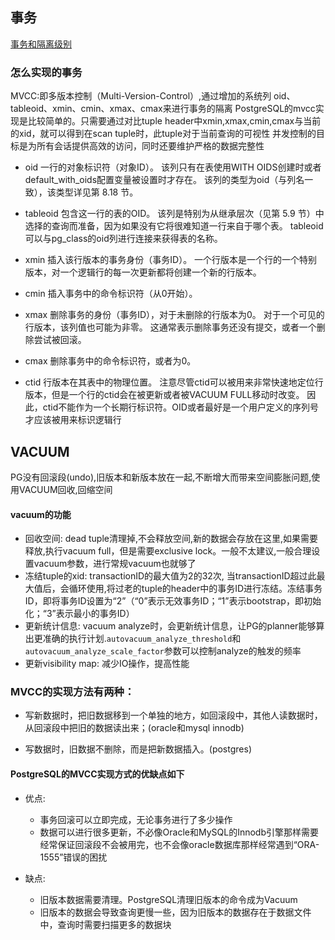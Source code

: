 ## 事务

[事务和隔离级别](https://my.oschina.net/liuyuanyuangogo/blog/497929)

### 怎么实现的事务
MVCC:即多版本控制（Multi-Version-Control）,通过增加的系统列 oid、tableoid、xmin、cmin、xmax、cmax来进行事务的隔离
PostgreSQL的mvcc实现是比较简单的。只需要通过对比tuple header中xmin,xmax,cmin,cmax与当前的xid，就可以得到在scan tuple时，此tuple对于当前查询的可视性
并发控制的目标是为所有会话提供高效的访问，同时还要维护严格的数据完整性

- oid
一行的对象标识符（对象ID）。
该列只有在表使用WITH OIDS创建时或者default_with_oids配置变量被设置时才存在。
该列的类型为oid（与列名一致），该类型详见第 8.18 节。

- tableoid
包含这一行的表的OID。
该列是特别为从继承层次（见第 5.9 节）中选择的查询而准备，因为如果没有它将很难知道一行来自于哪个表。
tableoid可以与pg_class的oid列进行连接来获得表的名称。

- xmin
插入该行版本的事务身份（事务ID）。
一个行版本是一个行的一个特别版本，对一个逻辑行的每一次更新都将创建一个新的行版本。

- cmin
插入事务中的命令标识符（从0开始）。

- xmax
删除事务的身份（事务ID），对于未删除的行版本为0。
对于一个可见的行版本，该列值也可能为非零。
这通常表示删除事务还没有提交，或者一个删除尝试被回滚。

- cmax
删除事务中的命令标识符，或者为0。

- ctid
行版本在其表中的物理位置。
注意尽管ctid可以被用来非常快速地定位行版本，但是一个行的ctid会在被更新或者被VACUUM FULL移动时改变。
因此，ctid不能作为一个长期行标识符。OID或者最好是一个用户定义的序列号才应该被用来标识逻辑行


## VACUUM

PG没有回滚段(undo),旧版本和新版本放在一起,不断增大而带来空间膨胀问题,使用VACUUM回收,回缩空间

#### vacuum的功能
- 回收空间: dead tuple清理掉,不会释放空间,新的数据会存放在这里,如果需要释放,执行vacuum full，但是需要exclusive lock。一般不太建议,一般合理设置vacuum参数，进行常规vacuum也就够了
- 冻结tuple的xid: transactionID的最大值为2的32次, 当transactionID超过此最大值后，会循环使用,将过老的tuple的header中的事务ID进行冻结。冻结事务ID，即将事务ID设置为“2”（“0”表示无效事务ID；“1”表示bootstrap，即初始化；“3”表示最小的事务ID）
- 更新统计信息: vacuum analyze时，会更新统计信息，让PG的planner能够算出更准确的执行计划.`autovacuum_analyze_threshold`和`autovacuum_analyze_scale_factor`参数可以控制analyze的触发的频率
- 更新visibility map: 减少IO操作，提高性能

### MVCC的实现方法有两种：

- 写新数据时，把旧数据移到一个单独的地方，如回滚段中，其他人读数据时，从回滚段中把旧的数据读出来；(oracle和mysql innodb)

- 写数据时，旧数据不删除，而是把新数据插入。(postgres)

#### PostgreSQL的MVCC实现方式的优缺点如下

- 优点:
    -  事务回滚可以立即完成，无论事务进行了多少操作
    -  数据可以进行很多更新，不必像Oracle和MySQL的Innodb引擎那样需要经常保证回滚段不会被用完，也不会像oracle数据库那样经常遇到“ORA-1555”错误的困扰
    
- 缺点:
    - 旧版本数据需要清理。PostgreSQL清理旧版本的命令成为Vacuum
    - 旧版本的数据会导致查询更慢一些，因为旧版本的数据存在于数据文件中，查询时需要扫描更多的数据块
    